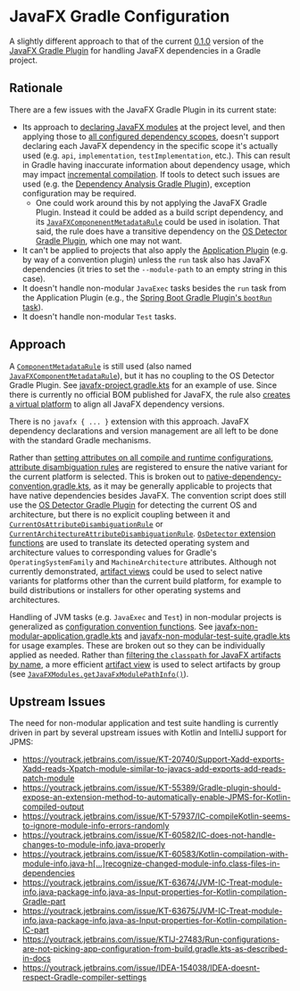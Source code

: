 # JavaFX Gradle Configuration

A slightly different approach to that of the current
[0.1.0](https://github.com/openjfx/javafx-gradle-plugin/releases/tag/0.1.0)
version of the
[JavaFX Gradle Plugin](https://github.com/openjfx/javafx-gradle-plugin)
for handling JavaFX dependencies in a Gradle project.

## Rationale

There are a few issues with the JavaFX Gradle Plugin in its current state:

* Its approach to
  [declaring JavaFX modules](https://github.com/openjfx/javafx-gradle-plugin/tree/0.1.0?tab=readme-ov-file#2-specify-javafx-modules)
  at the project level, and then applying those to
  [all configured dependency scopes](https://github.com/openjfx/javafx-gradle-plugin/tree/0.1.0?tab=readme-ov-file#5-dependency-scope),
  doesn't support declaring each JavaFX dependency in the specific scope it's
  actually used (e.g. `api`, `implementation`, `testImplementation`, etc.).
  This can result in Gradle having inaccurate information about dependency
  usage, which may impact
  [incremental compilation](https://docs.gradle.org/8.14.3/userguide/java_plugin.html#sec:incremental_compile).
  If tools to detect such issues are used (e.g. the
  [Dependency Analysis Gradle Plugin](https://github.com/autonomousapps/dependency-analysis-gradle-plugin)),
  exception configuration may be required.
    * One could work around this by not applying the JavaFX Gradle Plugin.
      Instead it could be added as a build script dependency, and its
      [
      `JavaFXComponenentMetadataRule`](https://github.com/openjfx/javafx-gradle-plugin/blob/0.1.0/src/main/java/org/openjfx/gradle/metadatarule/JavaFXComponentMetadataRule.java)
      could be used in isolation. That said, the rule does have a transitive
      dependency on the
      [OS Detector Gradle Plugin](https://github.com/google/osdetector-gradle-plugin),
      which one may not want.
* It can't be applied to projects that also apply the
  [Application Plugin](https://docs.gradle.org/8.14.3/userguide/application_plugin.html)
  (e.g. by way of a convention plugin) unless the `run` task also has JavaFX
  dependencies (it tries to set the `--module-path` to an empty string in this
  case).
* It doesn't handle non-modular `JavaExec` tasks besides the `run` task from
  the Application Plugin (e.g., the
  [Spring Boot Gradle Plugin's
  `bootRun` task](https://docs.spring.io/spring-boot/gradle-plugin/running.html)).
* It doesn't handle non-modular `Test` tasks.

## Approach

A
[
`ComponentMetadataRule`](https://docs.gradle.org/8.14.3/userguide/component_metadata_rules.html)
is still used (also named
[
`JavaFXComponentMetadataRule`](build-logic/src/main/kotlin/com/ianbrandt/buildlogic/artifacts/javafx/JavaFXComponentMetadataRule.kt)),
but it has no coupling to the OS Detector Gradle Plugin. See
[javafx-project.gradle.kts](build-logic/src/main/kotlin/com.ianbrandt.buildlogic.javafx-project.gradle.kts)
for an example of use. Since there is currently no official BOM published for
JavaFX, the rule also
[creates a virtual platform](https://docs.gradle.org/8.14.3/userguide/how_to_align_dependency_versions.html#sec:align-versions-unpublished)
to align all JavaFX dependency versions.

There is no `javafx { ... }` extension with this approach. JavaFX dependency
declarations and version management are all left to be done with the standard
Gradle mechanisms.

Rather than
[setting attributes on all compile and runtime configurations](https://github.com/openjfx/javafx-gradle-plugin/blob/0.1.0/src/main/java/org/openjfx/gradle/JavaFXOptions.java#L101),
[attribute disambiguation rules](https://docs.gradle.org/8.14.3/userguide/variant_attributes.html#sec:abm-disambiguation-rules)
are registered to ensure the native variant for the current platform is
selected. This is broken out to
[native-dependency-convention.gradle.kts](build-logic/src/main/kotlin/com.ianbrandt.buildlogic.native-dependency-convention.gradle.kts),
as it may be generally applicable to projects that have native dependencies
besides JavaFX. The convention script does still use the
[OS Detector Gradle Plugin](https://github.com/google/osdetector-gradle-plugin)
for detecting the current OS and architecture, but there is no explicit
coupling between it and
[
`CurrentOsAttributeDisambiguationRule`](build-logic/src/main/kotlin/com/ianbrandt/buildlogic/attributes/nativeplatform/CurrentOsAttributeDisambiguationRule.kt)
or
[
`CurrentArchitectureAttributeDisambiguationRule`](build-logic/src/main/kotlin/com/ianbrandt/buildlogic/attributes/nativeplatform/CurrentArchitectureAttributeDisambiguationRule.kt).
[
`OsDetector` extension functions](build-logic/src/main/kotlin/com/ianbrandt/buildlogic/plugins/osdetector/OsDetectorExtensions.kt)
are used to translate its detected operating system and architecture values to
corresponding values for Gradle's `OperatingSystemFamily` and
`MachineArchitecture` attributes. Although not currently demonstrated,
[artifact views](https://docs.gradle.org/8.14.3/userguide/artifact_views.html)
could be used to select native variants for platforms other than the current
build platform, for example to build distributions or installers for other
operating systems and architectures.

Handling of JVM tasks (e.g. `JavaExec` and `Test`) in non-modular projects is
generalized as
[configuration convention functions](build-logic/src/main/kotlin/com/ianbrandt/buildlogic/tasks/nonmodular/NonModularJvmTasks.kt).
See
[javafx-non-modular-application.gradle.kts](build-logic/src/main/kotlin/com.ianbrandt.buildlogic.javafx-non-modular-application.gradle.kts)
and
[javafx-non-modular-test-suite.gradle.kts](build-logic/src/main/kotlin/com.ianbrandt.buildlogic.javafx-non-modular-test-suite.gradle.kts)
for usage examples. These are broken out so they can be individually applied as
needed. Rather than [filtering the
`classpath` for JavaFX artifacts by name](https://github.com/openjfx/javafx-gradle-plugin/blob/0.1.0/src/main/java/org/openjfx/gradle/JavaFXPlugin.java#L113-L114),
a more efficient
[artifact view](https://docs.gradle.org/8.14.3/userguide/artifact_views.html)
is used to select artifacts by group (see
[
`JavaFXModules.getJavaFxModulePathInfo()`](build-logic/src/main/kotlin/com/ianbrandt/buildlogic/conventions/javafx/JavaFXModules.kt)).

## Upstream Issues

The need for non-modular application and test suite handling is currently driven
in part by several upstream issues with Kotlin and IntelliJ support for JPMS:

* https://youtrack.jetbrains.com/issue/KT-20740/Support-Xadd-exports-Xadd-reads-Xpatch-module-similar-to-javacs-add-exports-add-reads-patch-module
* https://youtrack.jetbrains.com/issue/KT-55389/Gradle-plugin-should-expose-an-extension-method-to-automatically-enable-JPMS-for-Kotlin-compiled-output
* https://youtrack.jetbrains.com/issue/KT-57937/IC-compileKotlin-seems-to-ignore-module-info-errors-randomly
* https://youtrack.jetbrains.com/issue/KT-60582/IC-does-not-handle-changes-to-module-info.java-properly
* https://youtrack.jetbrains.com/issue/KT-60583/Kotlin-compilation-with-module-info.java-h[…]recognize-changed-module-info.class-files-in-dependencies
* https://youtrack.jetbrains.com/issue/KT-63674/JVM-IC-Treat-module-info.java-package-info.java-as-Input-properties-for-Kotlin-compilation-Gradle-part
* https://youtrack.jetbrains.com/issue/KT-63675/JVM-IC-Treat-module-info.java-package-info.java-as-Input-properties-for-Kotlin-compilation-IC-part
* https://youtrack.jetbrains.com/issue/KTIJ-27483/Run-configurations-are-not-picking-app-configuration-from-build.gradle.kts-as-described-in-docs
* https://youtrack.jetbrains.com/issue/IDEA-154038/IDEA-doesnt-respect-Gradle-compiler-settings
